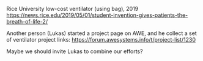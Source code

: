 Rice University low-cost ventilator (using bag), 2019
https://news.rice.edu/2019/05/01/student-invention-gives-patients-the-breath-of-life-2/

Another person (Lukas) started a project page on AWE, and he collect a set of ventilator project links:
https://forum.awesystems.info/t/project-list/1230

Maybe we should invite Lukas to combine our efforts?
